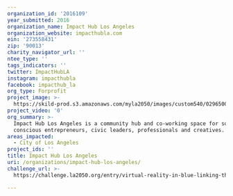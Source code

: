 ```yaml
---
organization_id: '2016109'
year_submitted: 2016
organization_name: Impact Hub Los Angeles
organization_website: impacthubla.com
ein: '273558431'
zip: '90013'
charity_navigator_url: ''
ntee_type: ''
tags_indicators: ''
twitter: ImpactHubLA
instagram: impacthubla
facebook: impacthub_la
org_type: Forprofit
project_image: >-
  https://skild-prod.s3.amazonaws.com/myla2050/images/custom540/0296500655741-team91.jpg
project_video: '0'
org_summary: >-
  Impact Hub Los Angeles is a community hub and co-working space for socially
  conscious entrepreneurs, civic leaders, professionals and creatives.
areas_impacted:
  - City of Los Angeles
project_ids: ''
title: Impact Hub Los Angeles
uri: /organizations/impact-hub-los-angeles/
challenge_url: >-
  https://challenge.la2050.org/entry/virtual-reality-in-blue-linking-the-next-generation-police-officers-to-the-communities-in-la

---
```


